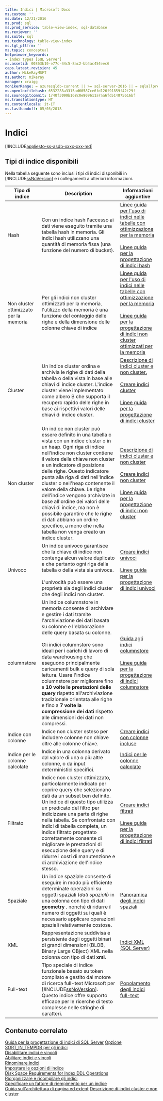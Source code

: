 ```yaml
---
title: Indici | Microsoft Docs
ms.custom: ''
ms.date: 12/21/2016
ms.prod: sql
ms.prod_service: table-view-index, sql-database
ms.reviewer: ''
ms.suite: sql
ms.technology: table-view-index
ms.tgt_pltfrm: ''
ms.topic: conceptual
helpviewer_keywords:
- index types [SQL Server]
ms.assetid: 00863b10-e77c-44c5-8ac2-bb4ac454eec6
caps.latest.revision: 45
author: MikeRayMSFT
ms.author: mikeray
manager: craigg
monikerRange: = azuresqldb-current || >= sql-server-2016 || = sqlallproducts-allversions
ms.openlocfilehash: 6532283a3315ad60587ce6fd126f91859f42f29f
ms.sourcegitcommit: 1740f3090b168c0e809611a7aa6fd514075616bf
ms.translationtype: HT
ms.contentlocale: it-IT
ms.lasthandoff: 05/03/2018
---
```

# <a name="indexes"></a>Indici
[!INCLUDE[appliesto-ss-asdb-xxxx-xxx-md](../../includes/appliesto-ss-asdb-xxxx-xxx-md.md)]

## <a name="available-index-types"></a>Tipi di indice disponibili
Nella tabella seguente sono inclusi i tipi di indici disponibili in [!INCLUDE[ssNoVersion](../../includes/ssnoversion-md.md)] e i collegamenti a ulteriori informazioni.  
  
|Tipo di indice|Description|Informazioni aggiuntive|  
|----------------|-----------------|----------------------------|  
|Hash|Con un indice hash l'accesso ai dati viene eseguito tramite una tabella hash in memoria. Gli indici hash utilizzano una quantità di memoria fissa (una funzione del numero di bucket).|[Linee guida per l'uso di indici nelle tabelle con ottimizzazione per la memoria](../../relational-databases/in-memory-oltp/indexes-for-memory-optimized-tables.md)<br /><br /> [Linee guida per la progettazione di indici hash](../../relational-databases/sql-server-index-design-guide.md#hash_index)|  
|Non cluster ottimizzato per la memoria|Per gli indici non cluster ottimizzati per la memoria, l'utilizzo della memoria è una funzione del conteggio delle righe e della dimensione delle colonne chiave di indice|[Linee guida per l'uso di indici nelle tabelle con ottimizzazione per la memoria](../../relational-databases/in-memory-oltp/indexes-for-memory-optimized-tables.md)<br /><br /> [Linee guida per la progettazione di indici non cluster ottimizzati per la memoria](../../relational-databases/sql-server-index-design-guide.md#inmem_nonclustered_index)|  
|Cluster|Un indice cluster ordina e archivia le righe di dati della tabella o della vista in base alle chiavi di indice cluster. L'indice cluster viene implementato come albero B che supporta il recupero rapido delle righe in base ai rispettivi valori delle chiavi di indice cluster.|[Descrizione di indici cluster e non cluster.](../../relational-databases/indexes/clustered-and-nonclustered-indexes-described.md)<br /><br /> [Creare indici cluster](../../relational-databases/indexes/create-clustered-indexes.md)<br /><br /> [Linee guida per la progettazione di indici cluster](../../relational-databases/sql-server-index-design-guide.md#Clustered)|  
|Non cluster|Un indice non cluster può essere definito in una tabella o vista con un indice cluster o in un heap. Ogni riga di indice nell'indice non cluster contiene il valore della chiave non cluster e un indicatore di posizione delle righe. Questo indicatore punta alla riga di dati nell'indice cluster o nell'heap contenente il valore della chiave. Le righe dell'indice vengono archiviate in base all'ordine dei valori delle chiavi di indice, ma non è possibile garantire che le righe di dati abbiano un ordine specifico, a meno che nella tabella non venga creato un indice cluster.|[Descrizione di indici cluster e non cluster](../../relational-databases/indexes/clustered-and-nonclustered-indexes-described.md)<br /><br /> [Creare indici non cluster](../../relational-databases/indexes/create-nonclustered-indexes.md)<br /><br /> [Linee guida per la progettazione di indici non cluster](../../relational-databases/sql-server-index-design-guide.md#Nonclustered)|  
|Univoco|Un indice univoco garantisce che la chiave di indice non contenga alcun valore duplicato e che pertanto ogni riga della tabella o della vista sia univoca.<br /><br /> L'univocità può essere una proprietà sia degli indici cluster che degli indici non cluster.|[Creare indici univoci](../../relational-databases/indexes/create-unique-indexes.md)<br /><br /> [Linee guida per la progettazione di indici univoci](../../relational-databases/sql-server-index-design-guide.md#Unique)|  
|columnstore|Un indice columnstore in memoria consente di archiviare e gestire i dati tramite l'archiviazione dei dati basata su colonne e l'elaborazione delle query basata su colonne.<br /><br /> Gli indici columnstore sono ideali per i carichi di lavoro di data warehousing che eseguono principalmente caricamenti bulk e query di sola lettura. Usare l'indice columnstore per migliorare fino a **10 volte le prestazioni delle query** rispetto all'archiviazione tradizionale orientata alle righe e fino a **7 volte la compressione dei dati** rispetto alle dimensioni dei dati non compressi.|[Guida agli indici columnstore](../../relational-databases/indexes/columnstore-indexes-overview.md)<br /><br /> [Linee guida per la progettazione di indici columnstore](../../relational-databases/sql-server-index-design-guide.md#columnstore_index)|  
|Indice con colonne|Indice non cluster esteso per includere colonne non chiave oltre alle colonne chiave.|[Creare indici con colonne incluse](../../relational-databases/indexes/create-indexes-with-included-columns.md)|  
|Indice per le colonne calcolate|Indice in una colonna derivato dal valore di una o più altre colonne, o da input deterministici specifici.|[Indici per le colonne calcolate](../../relational-databases/indexes/indexes-on-computed-columns.md)|  
|Filtrato|Indice non cluster ottimizzato, particolarmente indicato per coprire query che selezionano dati da un subset ben definito. Un indice di questo tipo utilizza un predicato del filtro per indicizzare una parte di righe nella tabella. Se confrontato con indici di tabella completa, un indice filtrato progettato correttamente consente di migliorare le prestazioni di esecuzione delle query e di ridurre i costi di manutenzione e di archiviazione dell'indice stesso.|[Creare indici filtrati](../../relational-databases/indexes/create-filtered-indexes.md)<br /><br /> [Linee guida per la progettazione di indici filtrati](../../relational-databases/sql-server-index-design-guide.md#Filtered)|  
|Spaziale|Un indice spaziale consente di eseguire in modo più efficiente determinate operazioni su oggetti spaziali (*dati spaziali*) in una colonna con tipo di dati **geometry** . nonché di ridurre il numero di oggetti sui quali è necessario applicare operazioni spaziali relativamente costose.|[Panoramica degli indici spaziali](../../relational-databases/spatial/spatial-indexes-overview.md)|  
|XML|Rappresentazione suddivisa e persistente degli oggetti binari di grandi dimensioni (BLOB, Binary Large OBject) XML nella colonna con tipo di dati **xml**.|[Indici XML &#40;SQL Server&#41;](../../relational-databases/xml/xml-indexes-sql-server.md)|  
|Full-text|Tipo speciale di indice funzionale basato su token compilato e gestito dal motore di ricerca full-text Microsoft per [!INCLUDE[ssNoVersion](../../includes/ssnoversion-md.md)]. Questo indice offre supporto efficace per le ricerche di testo complesse nelle stringhe di caratteri.|[Popolamento degli indici full-text](../../relational-databases/search/populate-full-text-indexes.md)|  
  
## <a name="related-content"></a>Contenuto correlato  
 [Guida per la progettazione di indici di SQL Server](../../relational-databases/sql-server-index-design-guide.md) [Opzione SORT_IN_TEMPDB per gli indici](../../relational-databases/indexes/sort-in-tempdb-option-for-indexes.md)  
 [Disabilitare indici e vincoli](../../relational-databases/indexes/disable-indexes-and-constraints.md)  
 [Abilitare indici e vincoli](../../relational-databases/indexes/enable-indexes-and-constraints.md)  
 [Rinominare indici](../../relational-databases/indexes/rename-indexes.md)  
 [Impostare le opzioni di indice](../../relational-databases/indexes/set-index-options.md)  
 [Disk Space Requirements for Index DDL Operations](../../relational-databases/indexes/disk-space-requirements-for-index-ddl-operations.md)  
 [Riorganizzare e ricompilare gli indici](../../relational-databases/indexes/reorganize-and-rebuild-indexes.md)  
 [Specificare un fattore di riempimento per un indice](../../relational-databases/indexes/specify-fill-factor-for-an-index.md)  
 [Guida sull'architettura di pagina ed extent](../../relational-databases/pages-and-extents-architecture-guide.md) [Descrizione di indici cluster e non cluster](../../relational-databases/indexes/clustered-and-nonclustered-indexes-described.md)  
  
  
